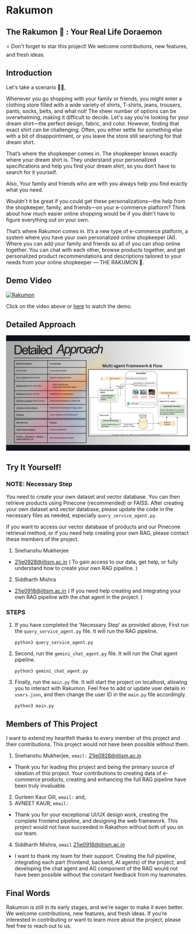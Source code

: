 # Rakumon
The Rakumon 🤖 : Your Real Life Doraemon
------------------------------------------------------------------------------------------------------------------------------------

⭐ Don't forget to star this project! We welcome contributions, new features, and fresh ideas.

## Introduction

Let's take a scenario 🙋‍♂️,

Whenever you go shopping with your family or friends, you might enter a clothing store filled with a wide variety of shirts, T-shirts, jeans, trousers, pants, socks, belts, and what not! The sheer number of options can be overwhelming, making it difficult to decide. Let's say you're looking for your dream shirt—the perfect design, fabric, and color. However, finding that exact shirt can be challenging. Often, you either settle for something else with a bit of disappointment, or you leave the store still searching for that dream shirt.

That’s where the shopkeeper comes in. The shopkeeper knows exactly where your dream shirt is. They understand your personalized specifications and help you find your dream shirt, so you don’t have to search for it yourself.

Also, Your family and friends who are with you always help you find exactly what you need.

Wouldn't it be great if you could get these personalizations—the help from the shopkeeper, family, and friends—on your e-commerce platform? Think about how much easier online shopping would be if you didn't have to figure everything out on your own.

That’s where Rakumon comes in. It’s a new type of e-commerce platform, a system where you have your own personalized online shopkeeper (AI). Where you can add your family and friends so all of you can shop online together. You can chat with each other, browse products together, and get personalized product recommendations and descriptions tailored to your needs from your online shopkeeper — THE RAKUMON 🤖.

## Demo Video

[![Rakumon](https://img.youtube.com/vi/KWtN9PD8FGo/0.jpg)](https://www.youtube.com/watch?v=KWtN9PD8FGo)


Click on the video above or <a href="https://www.youtube.com/watch?v=KWtN9PD8FGo">here</a> to watch the demo.


## Detailed Approach

![Detailed Approach](https://github.com/RustyGrackle/Rakumon/blob/main/readme_content/detailed_approach.jpg)

## Try It Yourself!

### NOTE: Necessary Step

You need to create your own dataset and vector database. You can then retrieve products using Pinecone (recommended) or FAISS.
After creating your own dataset and vector database, please update the code in the necessary files as needed, especially `query_service_agent.py`.

If you want to access our vector database of products and our Pinecone retrieval method, or if you need help creating your own RAG, please contact these members of the project.

1. Snehanshu Mukherjee
- 21je0928@iitism.ac.in ( To gain access to our data, get help, or fully understand how to create your own RAG pipeline. )

2. Siddharth Mishra
- 21je0918@iitism.ac.in ( If you need help creating and integrating your own RAG pipeline with the chat agent in the project. )

### STEPS

1. If you have completed the 'Necessary Step' as provided above, First run the `query_service_agent.py` file. It will run the RAG pipeline.
   ```
   python3 query_service_agent.py
   ```
2. Second, run the `gemini_chat_agent.py` file. It will run the Chat agent pipeline.
   ```
   python3 gemini_chat_agent.py
   ```
3. Finally, run the `main.py` file. It will start the project on localhost, allowing you to interact with Rakumon. Feel free to add or update user details in `users.json`, and then change the user ID in the `main.py` file accordingly.
   ```
   python3 main.py
   ```

## Members of This Project

I want to extend my heartfelt thanks to every member of this project and their contributions. This project would not have been possible without them.

1. Snehanshu Mukherjee,  `email:` 21je0928@iitism.ac.in

- Thank you for leading this project and being the primary source of ideation of this project. Your contributions to creating data of e-commerce products, creating and enhancing the full RAG pipeline have been truly invaluable.

2. Gurleen Kaur Gill, `email:` and,
3. AVNEET KAUR, `email:` 

- Thank you for your exceptional UI/UX design work, creating the complete frontend pipeline, and designing the web framework. This project would not have succeeded in Rakathon without both of you on our team.

4. Siddharth Mishra, `email` 21je0918@iitism.ac.in

- I want to thank my team for their support. Creating the full pipeline, integrating each part (frontend, backend, AI agents) of the project, and developing the chat agent and AG component of the RAG would not have been possible without the constant feedback from my teammates.

## Final Words

Rakumon is still in its early stages, and we’re eager to make it even better. We welcome contributions, new features, and fresh ideas. If you’re interested in contributing or want to learn more about the project, please feel free to reach out to us.


